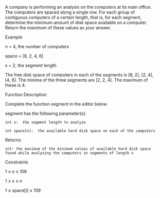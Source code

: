 A company is performing an analysis on the computers at its main office. The computers are spaced along a single row. For each group of contiguous computers of a certain length, that is, for each segment, determine the minimum amount of disk space available on a computer. Return the maximum of these values as your answer.



Example

n = 4, the number of computers

space = [8, 2, 4, 6]

x = 2, the segment length



The free disk space of computers in each of the segments is [8, 2], [2, 4], [4, 6].  The minima of the three segments are [2, 2, 4].  The maximum of these is 4.



Function Description

Complete the function segment in the editor below.



segment has the following parameter(s):

    int x:  the segment length to analyze

    int space[n]:  the available hard disk space on each of the computers



Returns:

    int: the maximum of the minimum values of available hard disk space found while analyzing the computers in segments of length x



Constraints

1 ≤ n ≤ 106

1 ≤ x ≤ n

1 ≤ space[i] ≤ 109